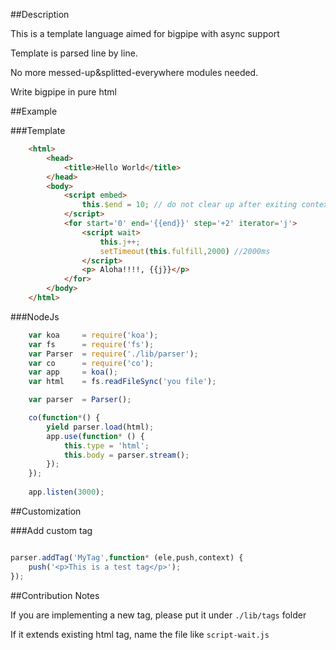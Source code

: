 ##Description

This is a template language aimed for bigpipe with async support

Template is parsed line by line.

No more messed-up&splitted-everywhere modules needed.

Write bigpipe in pure html

##Example

###Template

```html
	<html>
		<head>
			<title>Hello World</title>
		</head>
		<body>
			<script embed>
				this.$end = 10; // do not clear up after exiting context.
			</script>
			<for start='0' end='{{end}}' step='+2' iterator='j'>
				<script wait>
					this.j++;
					setTimeout(this.fulfill,2000) //2000ms
				</script>
				<p> Aloha!!!!, {{j}}</p>
			</for>	
		</body>
	</html>
```

###NodeJs

```js
	var koa 	= require('koa');
	var fs		= require('fs');
	var Parser  = require('./lib/parser');
	var co 		= require('co');
	var app 	= koa();
	var html 	= fs.readFileSync('you file');

	var parser 	= Parser();

	co(function*() {
		yield parser.load(html);
		app.use(function* () {
			this.type = 'html';
			this.body = parser.stream();
		});
	});
	
	app.listen(3000);

```

##Customization

###Add custom tag

```js

parser.addTag('MyTag',function* (ele,push,context) {
	push('<p>This is a test tag</p>');
});

```

##Contribution Notes

If you are implementing a new tag, please put it under `./lib/tags` folder

If it extends existing html tag, name the file like `script-wait.js`

